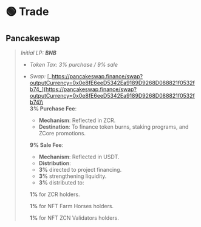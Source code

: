 # 🟢 Trade

## Pancakeswap

> _Initial LP: **BNB**_
>
> * _Token Tax: 3% purchase / 9% sale_
> *   _Swap:_ [_https://pancakeswap.finance/swap?outputCurrency=0x0e8fE6eeD5342Ea9189D9268D088821f0532fb74_](https://pancakeswap.finance/swap?outputCurrency=0x0e8fE6eeD5342Ea9189D9268D088821f0532fb74)\
>     \
>     **3% Purchase Fee**:
>
>     * **Mechanism**: Reflected in ZCR.
>     * **Destination**: To finance token burns, staking programs, and ZCore promotions.
>
>     **9% Sale Fee**:
>
>     * **Mechanism**: Reflected in USDT.
>     * **Distribution**:
>     * **3%** directed to project financing.
>     * **3%** strengthening liquidity.
>     * **3%** distributed to:
>
>     **1%** for ZCR holders.
>
>     **1%** for NFT Farm Horses holders.
>
>     **1%** for NFT ZCN Validators holders.
